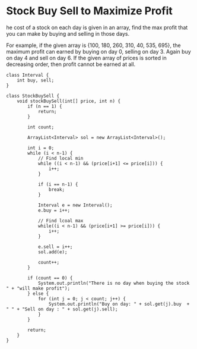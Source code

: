 # Stock Buy Sell to Maximize Profit

he cost of a stock on each day is given in an array, find the max profit that you can make by buying and selling in those days.  

For example, if the given array is {100, 180, 260, 310, 40, 535, 695}, the maximum profit can earned by buying on day 0, selling on day 3. Again buy on day 4 and sell on day 6. If the given array of prices is sorted in decreasing order, then profit cannot be earned at all.

```
class Interval {
    int buy, sell;
}

class StockBuySell {
    void stockBuySell(int[] price, int n) {
        if (n == 1) {
            return;
        }

        int count;

        ArrayList<Interval> sol = new ArrayList<Interval>();

        int i = 0;
        while (i < n-1) {
            // Find local min
            while ((i < n-1) && (price[i+1] <= price[i])) {
                i++;
            }

            if (i == n-1) {
                break;
            }

            Interval e = new Interval();
            e.buy = i++;

            // Find lcoal max
            while((i < n-1) && (price[i+1] >= price[i])) {
                i++;
            }

            e.sell = i++;
            sol.add(e);

            count++;
        }

        if (count == 0) {
            System.out.println("There is no day when buying the stock " + "will make profit");
        } else {
            for (int j = 0; j < count; j++) {
                System.out.println("Buy on day: " + sol.get(j).buy  + " " + "Sell on day : " + sol.get(j).sell);
            }
        }

        return;
    }
}
```